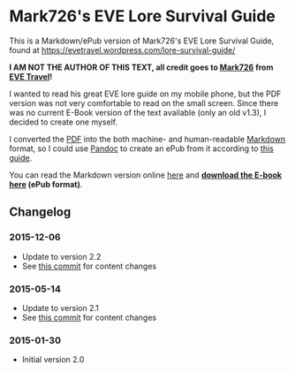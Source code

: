 # Mark726's EVE Lore Survival Guide

This is a Markdown/ePub version of Mark726's EVE Lore Survival Guide,  
found at https://evetravel.wordpress.com/lore-survival-guide/

**I AM NOT THE AUTHOR OF THIS TEXT, all credit goes to [Mark726](https://gate.eveonline.com/Profile/Mark726) from [EVE Travel](https://evetravel.wordpress.com/)!**

I wanted to read his great EVE lore guide on my mobile phone, but the PDF version was not very comfortable
to read on the small screen. Since there was no current E-Book version of the text available (only an old v1.3),
I decided to create one myself.

I converted the [PDF](https://evetravel.files.wordpress.com/2012/02/mark726s-eve-lore-survival-guide-v-2-2-no-pics.pdf)
into the both machine- and human-readable [Markdown](http://en.wikipedia.org/wiki/Markdown) format, so I could use
[Pandoc](http://en.wikipedia.org/wiki/Pandoc) to create an ePub from it according to
[this guide](http://johnmacfarlane.net/pandoc/epub.html).

You can read the Markdown version online [here](mark726s-eve-lore-survival-guide.md) and **[download the E-book here](https://github.com/flesser/mark726-eve-lore-ebook/raw/v2.2/ePub/mark726s-eve-lore-survival-guide-v-2-2.epub) (ePub format)**.

## Changelog

### 2015-12-06
* Update to version 2.2
* See [this commit](https://github.com/flesser/mark726-eve-lore-ebook/commit/30ef4e6871cd5350d490f20ca453567084a001ac) for content changes

### 2015-05-14
* Update to version 2.1
* See [this commit](https://github.com/flesser/mark726-eve-lore-ebook/commit/65ebee8d58aba853afc58ab2680d4756b0025e43) for content changes

### 2015-01-30
* Initial version 2.0
